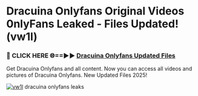 # Dracuina Onlyfans Original Videos 0nlyFans Leaked - Files Updated! (vw1l)

<h3>🔴 CLICK HERE 🌐==►► <a href="https://tinyurl.com/2jnfzry5" rel="nofollow">Dracuina Onlyfans Updated Files</a></h3>

Get Dracuina Onlyfans and all content. Now you can access all videos and pictures of Dracuina Onlyfans. New Updated Files 2025!

[![vw1l](https://i.imgur.com/GyGTBgg.gif)](https://tinyurl.com/2jnfzry5)
dracuina onlyfans leaks